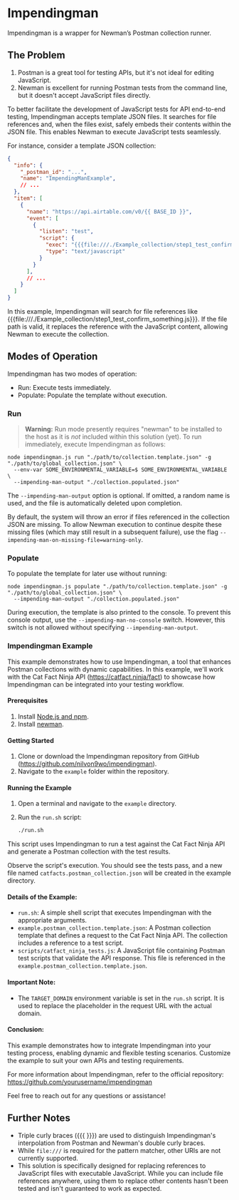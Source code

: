 # Impendingman

Impendingman is a wrapper for Newman’s Postman collection runner.

## The Problem

1. Postman is a great tool for testing APIs, but it's not ideal for editing JavaScript.
2. Newman is excellent for running Postman tests from the command line, but it doesn't accept JavaScript files directly.

To better facilitate the development of JavaScript tests for API end-to-end testing, Impendingman accepts template JSON files. It searches for file references and, when the files exist, safely embeds their contents within the JSON file. This enables Newman to execute JavaScript tests seamlessly.

For instance, consider a template JSON collection:

```json
{
  "info": {
    "_postman_id": "...",
    "name": "ImpendingManExample",
    // ...
  },
  "item": [
    {
      "name": "https://api.airtable.com/v0/{{ BASE_ID }}",
      "event": [
        {
          "listen": "test",
          "script": {
            "exec": "{{{file:///./Example_collection/step1_test_confirm_something.js}}}",
            "type": "text/javascript"
          }
        }
      ],
      // ...
    }
  ]
}
```

In this example, Impendingman will search for file references like {{{file:///./Example_collection/step1_test_confirm_something.js}}}. If the file path is valid, it replaces the reference with the JavaScript content, allowing Newman to execute the collection.

## Modes of Operation
Impendingman has two modes of operation:

* Run: Execute tests immediately.
* Populate: Populate the template without execution.

### Run
> **Warning:**  Run mode presently requires "newman" to be installed to the host as it is _not_ included within this solution (yet).
To run immediately, execute Impendingman as follows:

```shell
node impendingman.js run "./path/to/collection.template.json" -g "./path/to/global_collection.json" \
  --env-var SOME_ENVIRONMENTAL_VARIABLE=$ SOME_ENVIRONMENTAL_VARIABLE \
  --impending-man-output "./collection.populated.json"
```

The `--impending-man-output` option is optional. If omitted, a random name is used, and the file is automatically deleted upon completion.

By default, the system will throw an error if files referenced in the collection JSON are missing. 
To allow Newman execution to continue despite these missing files (which may still result in a subsequent failure), 
use the flag `--impending-man-on-missing-file=warning-only`.

### Populate

To populate the template for later use without running:

```shell
node impendingman.js populate "./path/to/collection.template.json" -g "./path/to/global_collection.json" \
  --impending-man-output "./collection.populated.json"
```

During execution, the template is also printed to the console. To prevent this console output, use the `--impending-man-no-console` switch. However, this switch is not allowed without specifying `--impending-man-output`.

### Impendingman Example

This example demonstrates how to use Impendingman, a tool that enhances Postman collections with dynamic capabilities. In this example, we'll work with the Cat Fact Ninja API (https://catfact.ninja/fact) to showcase how Impendingman can be integrated into your testing workflow.

#### Prerequisites

1. Install [Node.js and npm](https://docs.npmjs.com/downloading-and-installing-node-js-and-npm).
3. Install [newman](https://learning.postman.com/docs/collections/using-newman-cli/installing-running-newman/).

#### Getting Started

1. Clone or download the Impendingman repository from GitHub (https://github.com/nilvon9wo/impendingman).
2. Navigate to the `example` folder within the repository.

#### Running the Example

1. Open a terminal and navigate to the `example` directory.
2. Run the `run.sh` script:

   ```bash
   ./run.sh
   ```

This script uses Impendingman to run a test against the Cat Fact Ninja API and generate a Postman collection with the test results.

Observe the script's execution. You should see the tests pass, and a new file named `catfacts.postman_collection.json` will be created in the example directory.

#### Details of the Example:
- `run.sh`: A simple shell script that executes Impendingman with the appropriate arguments.
- `example.postman_collection.template.json`: A Postman collection template that defines a request to the Cat Fact Ninja API. The collection includes a reference to a test script.
- `scripts/catfact_ninja_tests.js`: A JavaScript file containing Postman test scripts that validate the API response. This file is referenced in the `example.postman_collection.template.json`.

#### Important Note:
- The `TARGET_DOMAIN` environment variable is set in the `run.sh` script. It is used to replace the placeholder in the request URL with the actual domain.

#### Conclusion:
This example demonstrates how to integrate Impendingman into your testing process, enabling dynamic and flexible testing scenarios. Customize the example to suit your own APIs and testing requirements.

For more information about Impendingman, refer to the official repository: https://github.com/yourusername/impendingman

Feel free to reach out for any questions or assistance!



## Further Notes
* Triple curly braces ({{{ }}}) are used to distinguish Impendingman's interpolation from Postman and Newman's double curly braces.
* While `file:///` is required for the pattern matcher, other URIs are not currently supported.
* This solution is specifically designed for replacing references to JavaScript files with executable JavaScript. While you can include file references anywhere, using them to replace other contents hasn't been tested and isn't guaranteed to work as expected.



